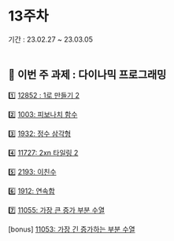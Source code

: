 # 13주차
기간 : 23.02.27 ~ 23.03.05
<br> <br>

## 🧸 이번 주 과제 : 다이나믹 프로그래밍
1️⃣  [12852 : 1로 만들기 2](https://www.acmicpc.net/problem/12852)

2️⃣  [1003: 피보나치 함수](https://www.acmicpc.net/problem/1003)

3️⃣  [1932: 정수 삼각형](https://www.acmicpc.net/problem/1932)

4️⃣  [11727: 2xn 타일링 2](https://www.acmicpc.net/problem/11727)

5️⃣  [2193: 이친수](https://www.acmicpc.net/problem/2193)

6️⃣  [1912: 연속합](https://www.acmicpc.net/problem/1912)

7️⃣  [11055: 가장 큰 증가 부분 수열](https://www.acmicpc.net/problem/11055)

[bonus]
[11053: 가장 긴 증가하는 부분 수열](https://www.acmicpc.net/problem/11053)

